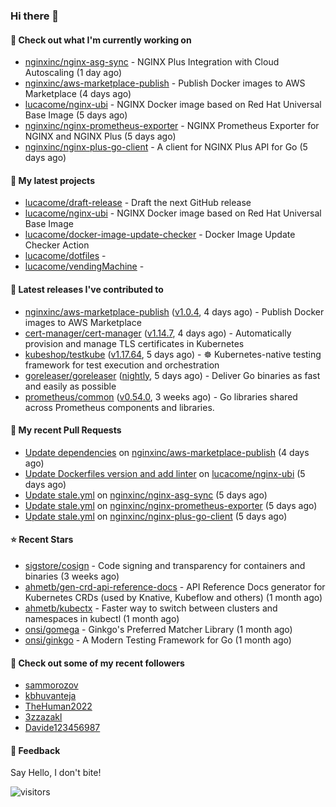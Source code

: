 ### Hi there 👋

#### 👷 Check out what I'm currently working on

- [nginxinc/nginx-asg-sync](https://github.com/nginxinc/nginx-asg-sync) - NGINX Plus Integration with Cloud Autoscaling  (1 day ago)
- [nginxinc/aws-marketplace-publish](https://github.com/nginxinc/aws-marketplace-publish) - Publish Docker images to AWS Marketplace (4 days ago)
- [lucacome/nginx-ubi](https://github.com/lucacome/nginx-ubi) - NGINX Docker image based on Red Hat Universal Base Image (5 days ago)
- [nginxinc/nginx-prometheus-exporter](https://github.com/nginxinc/nginx-prometheus-exporter) - NGINX Prometheus Exporter for NGINX and NGINX Plus (5 days ago)
- [nginxinc/nginx-plus-go-client](https://github.com/nginxinc/nginx-plus-go-client) - A client for NGINX Plus API for Go (5 days ago)

#### 🌱 My latest projects

- [lucacome/draft-release](https://github.com/lucacome/draft-release) - Draft the next GitHub release
- [lucacome/nginx-ubi](https://github.com/lucacome/nginx-ubi) - NGINX Docker image based on Red Hat Universal Base Image
- [lucacome/docker-image-update-checker](https://github.com/lucacome/docker-image-update-checker) - Docker Image Update Checker Action
- [lucacome/dotfiles](https://github.com/lucacome/dotfiles) - 
- [lucacome/vendingMachine](https://github.com/lucacome/vendingMachine) - 

#### 🔭 Latest releases I've contributed to

- [nginxinc/aws-marketplace-publish](https://github.com/nginxinc/aws-marketplace-publish) ([v1.0.4](https://github.com/nginxinc/aws-marketplace-publish/releases/tag/v1.0.4), 4 days ago) - Publish Docker images to AWS Marketplace
- [cert-manager/cert-manager](https://github.com/cert-manager/cert-manager) ([v1.14.7](https://github.com/cert-manager/cert-manager/releases/tag/v1.14.7), 4 days ago) - Automatically provision and manage TLS certificates in Kubernetes
- [kubeshop/testkube](https://github.com/kubeshop/testkube) ([v1.17.64](https://github.com/kubeshop/testkube/releases/tag/v1.17.64), 5 days ago) - ☸️ Kubernetes-native testing framework for test execution and orchestration
- [goreleaser/goreleaser](https://github.com/goreleaser/goreleaser) ([nightly](https://github.com/goreleaser/goreleaser/releases/tag/nightly), 5 days ago) - Deliver Go binaries as fast and easily as possible
- [prometheus/common](https://github.com/prometheus/common) ([v0.54.0](https://github.com/prometheus/common/releases/tag/v0.54.0), 3 weeks ago) - Go libraries shared across Prometheus components and libraries.

#### 🔨 My recent Pull Requests

- [Update dependencies](https://github.com/nginxinc/aws-marketplace-publish/pull/281) on [nginxinc/aws-marketplace-publish](https://github.com/nginxinc/aws-marketplace-publish) (4 days ago)
- [Update Dockerfiles version and add linter](https://github.com/lucacome/nginx-ubi/pull/91) on [lucacome/nginx-ubi](https://github.com/lucacome/nginx-ubi) (5 days ago)
- [Update stale.yml](https://github.com/nginxinc/nginx-asg-sync/pull/690) on [nginxinc/nginx-asg-sync](https://github.com/nginxinc/nginx-asg-sync) (5 days ago)
- [Update stale.yml](https://github.com/nginxinc/nginx-prometheus-exporter/pull/749) on [nginxinc/nginx-prometheus-exporter](https://github.com/nginxinc/nginx-prometheus-exporter) (5 days ago)
- [Update stale.yml](https://github.com/nginxinc/nginx-plus-go-client/pull/302) on [nginxinc/nginx-plus-go-client](https://github.com/nginxinc/nginx-plus-go-client) (5 days ago)

#### ⭐ Recent Stars

- [sigstore/cosign](https://github.com/sigstore/cosign) - Code signing and transparency for containers and binaries (3 weeks ago)
- [ahmetb/gen-crd-api-reference-docs](https://github.com/ahmetb/gen-crd-api-reference-docs) - API Reference Docs generator for Kubernetes CRDs (used by Knative, Kubeflow and others) (1 month ago)
- [ahmetb/kubectx](https://github.com/ahmetb/kubectx) - Faster way to switch between clusters and namespaces in kubectl (1 month ago)
- [onsi/gomega](https://github.com/onsi/gomega) - Ginkgo&#39;s Preferred Matcher Library (1 month ago)
- [onsi/ginkgo](https://github.com/onsi/ginkgo) - A Modern Testing Framework for Go (1 month ago)

#### 👯 Check out some of my recent followers

- [sammorozov](https://github.com/sammorozov)
- [kbhuvanteja](https://github.com/kbhuvanteja)
- [TheHuman2022](https://github.com/TheHuman2022)
- [3zzazakl](https://github.com/3zzazakl)
- [Davide123456987](https://github.com/Davide123456987)

#### 💬 Feedback

Say Hello, I don't bite!

![visitors](https://visitor-badge.laobi.icu/badge?page_id=lucacome.visitor-badge)
#
